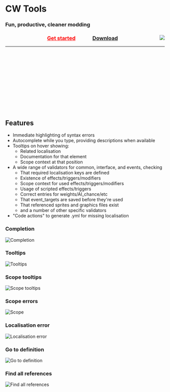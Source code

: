 # CW Tools
### Fun, productive, cleaner modding
<div>
  <img src="./cwtools_logo" style="float:right;">
  <h3 align="center">
    <a href="https://herrx2000.github.io/cwtools-vscode/getting-started" style="color:#FF0000;padding-right:50px">Get started</a>
    <a href="https://marketplace.visualstudio.com/items?itemName=tboby.cwtools-vscode" target="_blank">Download</a>
  </h3>
</div>
<div style="height:200px"><hr></div>

## Features

* Immediate highlighting of syntax errors
* Autocomplete while you type, providing descriptions when available
* Tooltips on hover showing:
  * Related localisation
  * Documentation for that element
  * Scope context at that position
* A wide range of validators for common, interface, and events, checking
  * That required localisation keys are defined
  * Existence of effects/triggers/modifiers
  * Scope context for used effects/triggers/modifiers
  * Usage of scripted effects/triggers
  * Correct entries for weights/AI_chance/etc
  * That event\_targets are saved before they're used
  * That referenced sprites and graphics files exist
  * and a number of other specific validators
* "Code actions" to generate .yml for missing localisation

### Completion

![Completion](./completion.gif)

### Tooltips

![Tooltips](./tooltips.gif)

### Scope tooltips

![Scope tooltips](./scopetooltip.gif)

### Scope errors

![Scope ](./scopeerror.gif)

### Localisation error

![Localisation error](./localisationerror.gif)

### Go to definition

![Go to definition](./gotodef.gif)

### Find all references

![Find all references](./findallrefs.png)